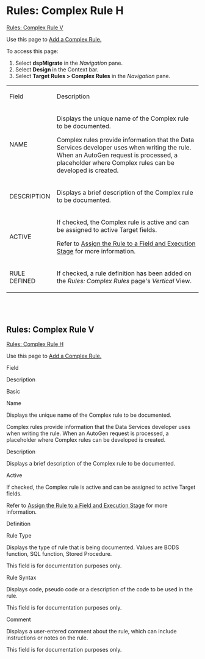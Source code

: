 # Rules: Complex Rule H

[Rules: Complex Rule V](#Rules:)

<div class="use">

Use this page to [Add a Complex
Rule.](../Use_Cases/Complex_Rules.htm#Add_a_Complex_Rule)

</div>

To access this page:

1.  Select <span style="font-weight: bold;">dspMigrate</span> in the
    <span style="font-style: italic;">Navigation</span> pane.
2.  Select <span style="font-weight: bold;">Design </span>in the Context
    bar.
3.  Select <span style="font-weight: bold;">Target Rules \> Complex
    Rules</span> in the
    <span style="font-style: italic;">Navigation</span> pane.

<table>
<tbody>
<tr class="odd">
<td><p>Field</p></td>
<td><p>Description</p></td>
</tr>
<tr class="even">
<td><p>NAME</p></td>
<td><p>Displays the unique name of the Complex rule to be documented.</p>
<p>Complex rules provide information that the Data Services developer uses when writing the rule. When an AutoGen request is processed, a placeholder where Complex rules can be developed is created.</p></td>
</tr>
<tr class="odd">
<td><p>DESCRIPTION</p></td>
<td><p>Displays a brief description of the Complex rule to be documented.</p></td>
</tr>
<tr class="even">
<td><p>ACTIVE</p></td>
<td><p>If checked, the Complex rule is active and can be assigned to active Target fields.</p>
<p>Refer to <a href="../Use_Cases/Complex_Rules.htm#Assign_the_Rule_to_a_Field">Assign the Rule to a Field and Execution Stage</a> for more information.</p></td>
</tr>
<tr class="odd">
<td><p>RULE DEFINED</p></td>
<td><p>If checked, a rule definition has been added on the <span style="font-style: italic;">Rules: Complex Rules</span> page's <em>Vertical</em> View.</p></td>
</tr>
</tbody>
</table>

##  

## <span id="Rules:"></span>Rules: Complex Rule V

[Rules: Complex Rule H](#)

<div class="use">

Use this page to [Add a Complex
Rule.](../Use_Cases/Complex_Rules.htm#Add_a_Complex_Rule)

</div>

Field

Description

Basic

Name

Displays the unique name of the Complex rule to be documented.

Complex rules provide information that the Data Services developer uses
when writing the rule. When an AutoGen request is processed, a
placeholder where Complex rules can be developed is created.

Description

Displays a brief description of the Complex rule to be documented.

Active

If checked, the Complex rule is active and can be assigned to active
Target fields.

Refer to [Assign the Rule to a Field and Execution
Stage](../Use_Cases/Complex_Rules.htm#Assign_the_Rule_to_a_Field) for
more information.

Definition

Rule Type

Displays the type of rule that is being documented. Values are BODS
function, SQL function, Stored Procedure.

This field is for documentation purposes only.

Rule Syntax

Displays code, pseudo code or a description of the code to be used in
the rule.

This field is for documentation purposes only.

Comment

Displays a user-entered comment about the rule, which can include
instructions or notes on the rule.

This field is for documentation purposes only.
